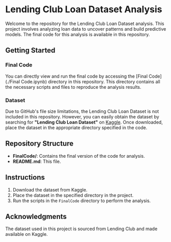 # Lending Club Loan Dataset Analysis

Welcome to the repository for the Lending Club Loan Dataset analysis. This project involves analyzing loan data to uncover patterns and build predictive models. The final code for this analysis is available in this repository.

## Getting Started

### Final Code
You can directly view and run the final code by accessing the [Final Code](./Final Code.ipynb) directory in this repository. This directory contains all the necessary scripts and files to reproduce the analysis results.

### Dataset
Due to GitHub's file size limitations, the Lending Club Loan Dataset is not included in this repository. However, you can easily obtain the dataset by searching for **"Lending Club Loan Dataset"** on [Kaggle](https://www.kaggle.com/). Once downloaded, place the dataset in the appropriate directory specified in the code.

## Repository Structure
- **FinalCode/**: Contains the final version of the code for analysis.
- **README.md**: This file.

## Instructions
1. Download the dataset from Kaggle.
2. Place the dataset in the specified directory in the project.
3. Run the scripts in the `FinalCode` directory to perform the analysis.

## Acknowledgments
The dataset used in this project is sourced from Lending Club and made available on Kaggle.
